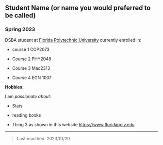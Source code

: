 ## Student Name (or name you would preferred to be called)

### Spring 2023

DSBA student at [Florida Polytechnic University](https://www.floridapoly.edu) currently enrolled in: 

- course 1 COP2073

- Course 2 PHY2048

- Course 3 Mac2313

- Course 4 EGN 1007

**Hobbies:**

I am _passionate about_: 

- Stats 

- reading books

- Thing 3 as shown in this website <https://www.floridapoly.edu>

***

> Last modified: 2023/01/20
